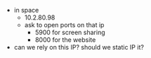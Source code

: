 - in space
    - 10.2.80.98
    - ask to open ports on that ip
        - 5900 for screen sharing
        - 8000 for the website
- can we rely on this IP? should we static IP it?